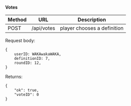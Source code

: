 **Votes**

|Method | URL | Description |
|-------|-----|-------------|
| POST  | /api/votes | player chooses a definition |

Request body:
```
{
    userID: WAKAwakaWAKA,
    definitionID: 7,
    roundID: 12,
}
```
Returns:
```
{
    "ok": true,
    "voteID": 0
}
```
